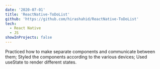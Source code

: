 ```yaml
---
date: '2020-07-01'
title: 'ReactNative-ToDoList'
github: 'https://github.com/hirashahid/ReactNative-ToDoList'
tech:
  - React Native
  - JS
showInProjects: false
---
```

Practiced how to make separate components and communicate between them; Styled the components according to the various devices; Used useState to render different states.

